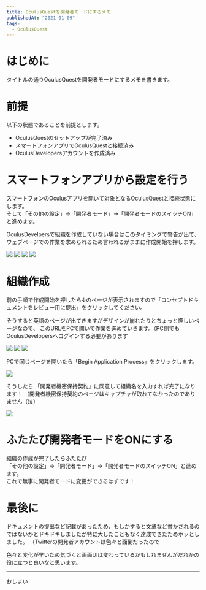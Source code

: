 ```yaml
---
title: OculusQuestを開発者モードにするメモ
publishedAt: "2021-01-09"
tags:
  - OculusQuest
---
```


# はじめに

タイトルの通りOculusQuestを開発者モードにするメモを書きます。

# 前提
以下の状態であることを前提とします。

- OculusQuestのセットアップが完了済み
- スマートフォンアプリでOculusQuestと接続済み
- OculusDevelopersアカウントを作成済み

# スマートフォンアプリから設定を行う

スマートフォンのOculusアプリを開いて対象となるOculusQuestと接続状態にします。  
そして「その他の設定」→「開発者モード」→「開発者モードのスイッチON」と進めます。

OculusDevelpersで組織を作成していない場合はこのタイミングで警告が出て、
ウェブページでの作業を求められるため言われるがままに作成開始を押します。


![](/static/setup_oculus_quest_developer_mode/ss1.png) 
![](/static/setup_oculus_quest_developer_mode/ss2.png) 
![](/static/setup_oculus_quest_developer_mode/ss3.png) 
![](/static/setup_oculus_quest_developer_mode/ss4.png) 

# 組織作成

前の手順で作成開始を押したら↓のページが表示されますので「コンセプトドキュメントをレビュー用に提出」をクリックしてください。

そうすると英語のページが出てきますがデザインが崩れたりとちょっと怪しいページなので、
このURLをPCで開いて作業を進めていきます。（PC側でもOculusDevelopersへログインする必要があります

![](/static/setup_oculus_quest_developer_mode/ss5.png)
![](/static/setup_oculus_quest_developer_mode/ss6.png)
![](/static/setup_oculus_quest_developer_mode/ss7.png)

PCで同じページを開いたら「Begin Application Process」をクリックします。  

![](/static/setup_oculus_quest_developer_mode/ss8.png)

そうしたら 「開発者機密保持契約」に同意して組織名を入力すれば完了になります！
（開発者機密保持契約のページはキャプチャが取れてなかったのでありません（泣）


![](/static/setup_oculus_quest_developer_mode/ss9.png)

# ふたたび開発者モードをONにする

組織の作成が完了したらふたたび  
「その他の設定」→「開発者モード」→「開発者モードのスイッチON」と進めます。  
これで無事に開発者モードに変更ができるはずです！

# 最後に
ドキュメントの提出など記載があったため、もしかすると文章など書かされるのではないかとドキドキしましたが特に大したこともなく達成できたためホッとしました。
（Twitterの開発者アカウントは色々と面倒だったので

色々と変化が早いため気づくと画面UIは変わっているかもしれませんがだれかの役に立つと良いなと思います。

--- 

おしまい

